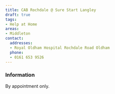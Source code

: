 ```yaml
---
title: CAB Rochdale @ Sure Start Langley
draft: true
tags:
- Help at Home
areas:
- Middleton
contact:
  addresses:
  - Royal Oldham Hospital Rochdale Road Oldham
  phone:
  - 0161 653 9526
---
```


### Information
By appointment only.

